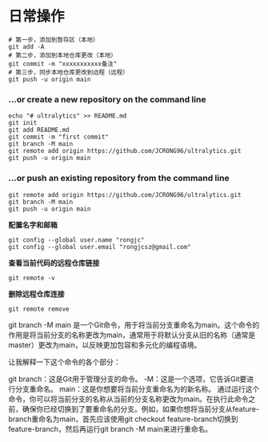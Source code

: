 # 日常操作
```shell
# 第一步，添加到暂存区（本地）
git add -A
# 第二步，添加到本地仓库更改（本地）
git commit -m "xxxxxxxxxxx备注"
# 第三步，同步本地仓库更改到远程（远程）
git push -u origin main
```

### …or create a new repository on the command line

```shell
echo "# ultralytics" >> README.md
git init
git add README.md
git commit -m "first commit"
git branch -M main
git remote add origin https://github.com/JCRONG96/ultralytics.git
git push -u origin main
```



### …or push an existing repository from the command line

```shell
git remote add origin https://github.com/JCRONG96/ultralytics.git
git branch -M main
git push -u origin main
```

**配置名字和邮箱**
```shell
git config --global user.name "rongjc"
git config --global user.email "rongjcsz@gmail.com"
```

**查看当前代码的远程仓库链接**
```shell
git remote -v
```

**删除远程仓库连接**
```shell
git remote remove 
```

git branch -M main 是一个Git命令，用于将当前分支重命名为main。这个命令的作用是将当前分支的名称更改为main，通常用于将默认分支从旧的名称（通常是master）更改为main，以反映更加包容和多元化的编程语境。

让我解释一下这个命令的各个部分：

git branch：这是Git用于管理分支的命令。
-M：这是一个选项，它告诉Git要进行分支重命名。
main：这是你想要将当前分支重命名为的新名称。
通过运行这个命令，你可以将当前分支的名称从当前的分支名称更改为main。在执行此命令之前，确保你已经切换到了要重命名的分支。例如，如果你想将当前分支从feature-branch重命名为main，首先应该使用git checkout feature-branch切换到feature-branch，然后再运行git branch -M main来进行重命名。
